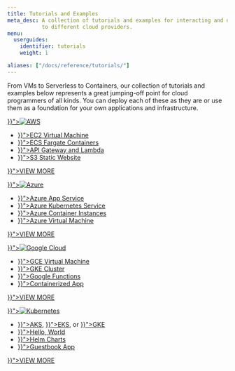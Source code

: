 ```yaml
---
title: Tutorials and Examples
meta_desc: A collection of tutorials and examples for interacting and deploying resources
           to different cloud providers.
menu:
  userguides:
    identifier: tutorials
    weight: 1

aliases: ["/docs/reference/tutorials/"]
---
```


From VMs to Serverless to Containers, our collection of tutorials and examples below represents a great jumping-off point for cloud programmers of all kinds. You can deploy each of these as they are or use them as a foundation for your own applications and infrastructure.

<div class="md:flex flex-row mt-6 mb-6">
    <div class="w-1/2 border-solid border-t-2 border-gray-200">
        <p>
            <a href="{{< relref "aws" >}}"><img class="h-10" src="/logos/tech/aws.svg" alt="AWS"></a>
        </p>
        <ul class="p2 ml-2">
            <li><a href="{{< relref "/docs/tutorials/aws/ec2-webserver.md" >}}">EC2 Virtual Machine</a></li>
            <li><a href="{{< relref "/docs/tutorials/aws/ecs-fargate.md" >}}">ECS Fargate Containers</a></li>
            <li><a href="{{< relref "/docs/tutorials/aws/rest-api.md" >}}">API Gateway and Lambda</a></li>
            <li><a href="{{< relref "/docs/tutorials/aws/s3-website.md" >}}">S3 Static Website</a></li>
        </ul>
        <p class="mt-6">
            <a class="btn btn-secondary" href="{{< relref "/docs/tutorials/aws" >}}">VIEW MORE</a>
        </p>
    </div>
    <div class="w-1/2 border-solid ml-4 border-t-2 border-gray-200">
        <p>
            <a href="{{< relref "azure" >}}"><img class="h-10" src="/logos/tech/azure.svg" alt="Azure"></a>
        </p>
        <ul class="p2 ml-2">
            <li><a href="{{< relref "/docs/tutorials/azure/azure-cs-appservice-docker.md" >}}">Azure App Service</a></li>
            <li><a href="{{< relref "/docs/tutorials/azure/azure-py-aks.md" >}}">Azure Kubernetes Service</a></li>
            <li><a href="{{< relref "/docs/tutorials/azure/azure-go-aci.md" >}}">Azure Container Instances</a></li>
            <li><a href="{{< relref "/docs/tutorials/azure/azure-ts-webserver.md" >}}">Azure Virtual Machine</a></li>
        </ul>
        <p class="mt-6">
            <a class="btn btn-secondary" href="{{< relref "/docs/tutorials/azure" >}}">VIEW MORE</a>
        </p>
    </div>
</div>

<div class="md:flex flex-row mt-6 mb-6">
    <div class="w-1/2 border-solid border-t-2 border-gray-200">
        <p>
            <a href="{{< relref "/docs/tutorials/gcp" >}}"><img class="h-10" src="/logos/tech/gcp.svg" alt="Google Cloud"></a>
        </p>
        <ul class="p2 ml-2">
            <li><a href="{{< relref "/docs/tutorials/gcp/gce-webserver.md" >}}">GCE Virtual Machine</a></li>
            <li><a href="{{< relref "/docs/tutorials/kubernetes/gke" >}}">GKE Cluster</a></li>
            <li><a href="{{< relref "/docs/tutorials/gcp/gcp-ts-functions.md" >}}">Google Functions</a></li>
            <li><a href="{{< relref "/docs/tutorials/gcp/gcp-ts-k8s-ruby-on-rails-postgresql.md" >}}">Containerized App</a></li>
        </ul>
        <p class="mt-6">
            <a class="btn btn-secondary" href="{{< relref "/docs/tutorials/gcp" >}}">VIEW MORE</a>
        </p>
    </div>
    <div class="w-1/2 border-solid ml-4 border-t-2 border-gray-200">
        <p>
            <a href="{{< relref "/docs/tutorials/kubernetes" >}}"><img class="h-10" src="/logos/tech/k8s.svg" alt="Kubernetes"></a>
        </p>
        <ul class="p2 ml-2">
            <li>
                <a href="{{< relref "/docs/tutorials/kubernetes/aks" >}}">AKS</a>,
                <a href="{{< relref "/docs/tutorials/kubernetes/eks" >}}">EKS</a>,
                or <a href="{{< relref "/docs/tutorials/kubernetes/gke" >}}">GKE</a>
            </li>
            <li><a href="{{< relref "/docs/tutorials/kubernetes/exposed-deployment.md" >}}">Hello, World</a></li>
            <li><a href="{{< relref "/docs/tutorials/kubernetes/wordpress-chart.md" >}}">Helm Charts</a></li>
            <li><a href="{{< relref "/docs/tutorials/kubernetes/guestbook.md" >}}">Guestbook App</a></li>
        </ul>
        <p class="mt-6">
            <a class="btn btn-secondary" href="{{< relref "/docs/tutorials/kubernetes" >}}">VIEW MORE</a>
        </p>
    </div>
</div>
